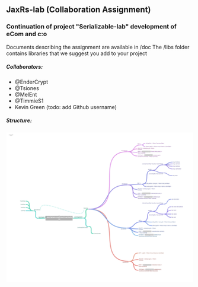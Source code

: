 ## JaxRs-lab (Collaboration Assignment)
### Continuation of project "Serializable-lab" development of eCom and c:o

Documents describing the assignment are available in /doc
The /libs folder contains libraries that we suggest you add to your project

##### Collaborators:
- @EnderCrypt
- @Tsiones
- @MelEnt
- @TimmieS1
- Kevin Green (todo: add Github username)

##### Structure:
![alt tag](https://github.com/EnderCrypt/JaxRs-lab/raw/master/doc/mindmapTODO.png)
